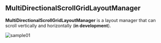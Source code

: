 ## MultiDirectionalScrollGridLayoutManager
**MultiDirectionalScrollGridLayoutManager** is a layout manager that can scroll vertically and horizontally (**in development**).

![sample01](https://github.com/MoyuruAizawa/Images/blob/master/MultiDirectionalScrollGridLayoutManager/sample_01.gif?raw=true)
